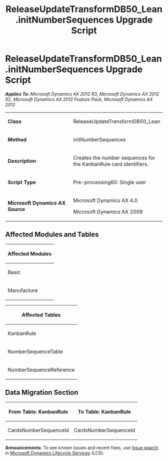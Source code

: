 ﻿---
title: ReleaseUpdateTransformDB50_Lean.initNumberSequences Upgrade Script
TOCTitle: ReleaseUpdateTransformDB50_Lean.initNumberSequences Upgrade Script
ms:assetid: 88bdcc9c-c6a5-611a-a229-28c9c9023fe8
ms:mtpsurl: https://msdn.microsoft.com/en-us/library/JJ736374(v=AX.60)
ms:contentKeyID: 49709564
ms.date: 05/18/2015
mtps_version: v=AX.60
---

# ReleaseUpdateTransformDB50\_Lean.initNumberSequences Upgrade Script 


_**Applies To:** Microsoft Dynamics AX 2012 R3, Microsoft Dynamics AX 2012 R2, Microsoft Dynamics AX 2012 Feature Pack, Microsoft Dynamics AX 2012_

<table>
<colgroup>
<col style="width: 50%" />
<col style="width: 50%" />
</colgroup>
<tbody>
<tr class="odd">
<td><p><strong>Class</strong></p></td>
<td><p>ReleaseUpdateTransformDB50_Lean</p></td>
</tr>
<tr class="even">
<td><p><strong>Method</strong></p></td>
<td><p>initNumberSequences</p></td>
</tr>
<tr class="odd">
<td><p><strong>Description</strong></p></td>
<td><p>Creates the number sequences for the KanbanRule card identifiers.</p></td>
</tr>
<tr class="even">
<td><p><strong>Script Type</strong></p></td>
<td><p>Pre-processing60: Single user</p></td>
</tr>
<tr class="odd">
<td><p><strong>Microsoft Dynamics AX Source</strong></p></td>
<td><p>Microsoft Dynamics AX 4.0</p>
<p>Microsoft Dynamics AX 2009</p></td>
</tr>
</tbody>
</table>


## Affected Modules and Tables

<table>
<colgroup>
<col style="width: 100%" />
</colgroup>
<thead>
<tr class="header">
<th><p>Affected Modules</p></th>
</tr>
</thead>
<tbody>
<tr class="odd">
<td><p>Basic</p></td>
</tr>
<tr class="even">
<td><p>Manufacture</p></td>
</tr>
</tbody>
</table>


<table>
<colgroup>
<col style="width: 100%" />
</colgroup>
<thead>
<tr class="header">
<th><p>Affected Tables</p></th>
</tr>
</thead>
<tbody>
<tr class="odd">
<td><p>KanbanRule</p></td>
</tr>
<tr class="even">
<td><p>NumberSequenceTable</p></td>
</tr>
<tr class="odd">
<td><p>NumberSequenceReference</p></td>
</tr>
</tbody>
</table>


## Data Migration Section

<table>
<colgroup>
<col style="width: 50%" />
<col style="width: 50%" />
</colgroup>
<thead>
<tr class="header">
<th><p>From Table: KanbanRule</p></th>
<th><p>To Table: KanbanRule</p></th>
</tr>
</thead>
<tbody>
<tr class="odd">
<td><p>CardsNumberSequenceId</p></td>
<td><p>CardsNumberSequenceId</p></td>
</tr>
</tbody>
</table>

  
**Announcements:** To see known issues and recent fixes, use [Issue search](http://go.microsoft.com/fwlink/?linkid=389258) in [Microsoft Dynamics Lifecycle Services](http://go.microsoft.com/fwlink/?linkid=306505) (LCS).

